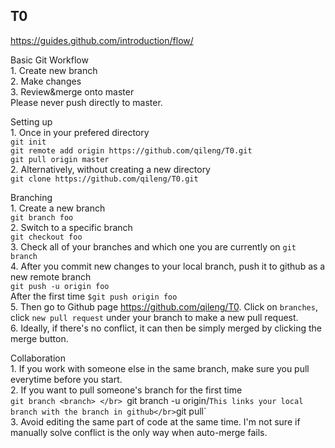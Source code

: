 T0
------------------------------------------------
https://guides.github.com/introduction/flow/<br/>

Basic Git Workflow <br/>
	1. Create new branch </br>
	2. Make changes</br>
	3. Review&merge onto master</br>
	Please never push directly to master.

Setting up <br/>
	1. Once in your prefered directory </br>
	`git init`</br>
	`git remote add origin https://github.com/qileng/T0.git `</br>
	`git pull origin master`</br>
	2. Alternatively, without creating a new directory </br>
	`git clone https://github.com/qileng/T0.git`</br>


Branching <br/>
	1. Create a new branch</br>
	`git branch foo`</br>
	2. Switch to a specific branch</br>
	`git checkout foo`</br>
	3. Check all of your branches and which one you are currently on
	`git branch`</br>
	4. After you commit new changes to your local branch, push it to github as a
	new remote branch</br>
	`git push -u origin foo`</br>
		After the first time `$git push origin foo`</br>
	5. Then go to Github page https://github.com/qileng/T0. Click on `branches`, click `new pull request` under your branch to make a new 
	pull request.</br>
	6. Ideally, if there's no conflict, it can then be simply merged by clicking
	the merge button.

Collaboration <br/>
	1. If you work with someone else in the same branch, make sure you pull everytime before you start. <br/>
	2. If you want to pull someone's branch for the first time <br/>
	`git branch <branch> </br>
	`git branch -u origin/<branch>` This links your local branch with the branch in github</br>
	`git pull`</br>
	3. Avoid editing the same part of code at the same time. I'm not sure if manually solve conflict is the only way when auto-merge fails. <br/>
